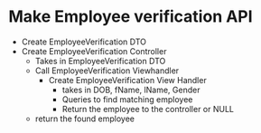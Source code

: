 # Make Employee verification API

- Create EmployeeVerification DTO
- Create EmployeeVerification Controller
  - Takes in EmployeeVerification DTO
  - Call EmployeeVerification Viewhandler
    - Create EmployeeVerification View Handler
        - takes in DOB, fName, lName, Gender
        - Queries to find matching employee
        - Return the employee to the controller or NULL
  - return the found employee 